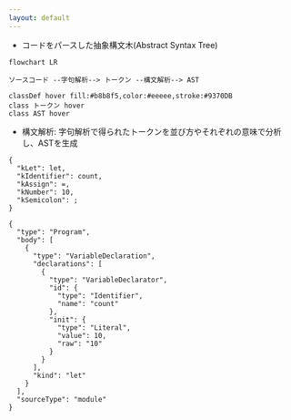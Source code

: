 ```yaml
---
layout: default
---
```


<style scoped>
.slidev-vclick-hidden {
  display: none;
}

.small-code {
  .slidev-code {
    font-size: 0.4rem !important;
    line-height: 0rem !important;
    width: 300px !important;
  }
}
</style>

<section-title title="AST とは？" />

<div class="_bullet">

* コードをパースした抽象構文木(Abstract Syntax Tree)

</div>

<div>

```mermaid
flowchart LR

ソースコード --字句解析--> トークン --構文解析--> AST

classDef hover fill:#b8b8f5,color:#eeeee,stroke:#9370DB
class トークン hover
class AST hover
```

</div>

<div class="_bullet">

* 構文解析: 字句解析で得られたトークンを並び方やそれぞれの意味で分析し、ASTを生成

</div>

<v-drag-arrow pos="394,397,127,1"/>

<div class="mt-5 flex justify-around">

```json{*}
{
  "kLet": let,
  "kIdentifier": count,
  "kAssign": =,
  "kNumber": 10,
  "kSemicolon": ;
}
```

<div class="small-code">

```json{*}
{
  "type": "Program",
  "body": [
    {
      "type": "VariableDeclaration",
      "declarations": [
        {
          "type": "VariableDeclarator",
          "id": {
            "type": "Identifier",
            "name": "count"
          },
          "init": {
            "type": "Literal",
            "value": 10,
            "raw": "10"
          }
        }
      ],
      "kind": "let"
    }
  ],
  "sourceType": "module"
}
```

</div>

</div>

<!-- 
字句解析によって生成されたトークンは、構文解析器によって解析され、ASTが生成されます。  
ここで生成されるASTでは、スペースの数など、表面的な表現の違いが吸収され、コードの本質的な意味や構造だけを抽出して表現されます。  
ASTとはのAbstract Syntax Tree の略ですが、この Abstract, つまり抽象とは、そういった表面的な表現の違いに左右されないことを意味します
-->